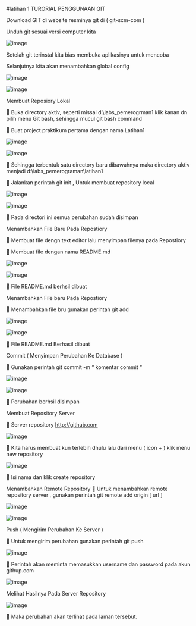 #latihan 1
TURORIAL PENGGUNAAN GIT

Download GIT di website resminya git di ( git-scm-com )

Unduh git sesuai versi computer kita

![image](https://user-images.githubusercontent.com/56407197/67346940-a845dc80-f56a-11e9-91b8-a7092b346f91.png)

Setelah git terinstal kita bias membuka aplikasinya untuk mencoba

Selanjutnya kita akan menambahkan global config

![image](https://user-images.githubusercontent.com/56407197/67347022-0d013700-f56b-11e9-98f1-83caa3d71193.png)

![image](https://user-images.githubusercontent.com/56407197/67347058-2f935000-f56b-11e9-8ce8-d04313be3fcf.png)


Membuat Reposiory Lokal

	Buka directory aktiv, seperti missal d:\labs_pemerogrman1 klik kanan dn pilih menu Git bash, sehingga mucul git bash command

	Buat project praktikum pertama dengan nama  Latihan1

![image](https://user-images.githubusercontent.com/56407197/67347189-8567f800-f56b-11e9-9819-7be58111184a.png)

![image](https://user-images.githubusercontent.com/56407197/67347221-9fa1d600-f56b-11e9-827a-b90b749ceeb3.png)

	Sehingga terbentuk satu directory baru dibawahnya maka directory aktiv menjadi  d:\labs_pemerograman\latihan1

	Jalankan perintah git init , Untuk membuat repository local

![image](https://user-images.githubusercontent.com/56407197/67347258-c19b5880-f56b-11e9-9221-e162360499ba.png)

![image](https://user-images.githubusercontent.com/56407197/67347331-ef809d00-f56b-11e9-9148-e22305730090.png)

	Pada directori ini semua perubahan sudah disimpan


Menambahkan File Baru Pada Repostiory

	Membuat file dengn text editor lalu menyimpan filenya pada Repostiory

	Membuat file dengan nama  README.md 

![image](https://user-images.githubusercontent.com/56407197/67353420-ba307b00-f57c-11e9-9b01-f90ecbdbc62c.png)

![image](https://user-images.githubusercontent.com/56407197/67353507-ee0ba080-f57c-11e9-8c40-d2fc34e6fb0c.png)

	File README.md berhsil dibuat

Menambahkan File baru Pada Repostiory

	Menambahkan file bru gunakan perintah git add

![image](https://user-images.githubusercontent.com/56407197/67353595-198e8b00-f57d-11e9-8709-b396c1e798eb.png)


 ![image](https://user-images.githubusercontent.com/56407197/67353653-3cb93a80-f57d-11e9-8f00-e3415aaede5e.png)
 
 	File README.md Berhasil dibuat

Commit ( Menyimpan Perubahan Ke Database )

	Gunakan perintah git commit -m  “ komentar commit “

![image](https://user-images.githubusercontent.com/56407197/67353704-6b371580-f57d-11e9-8be8-a8ad84eac58e.png)

![image](https://user-images.githubusercontent.com/56407197/67353742-8570f380-f57d-11e9-87b3-f2f8678bace6.png)
 
	Perubahan berhsil disimpan

Membuat Repository Server

	 Server repository http://github.com
 
![image](https://user-images.githubusercontent.com/56407197/67353792-a5a0b280-f57d-11e9-8dc1-c7f8e5ec46b3.png)

	Kita harus membuat kun terlebih dhulu lalu  dari menu ( icon + ) klik menu new repository

 ![image](https://user-images.githubusercontent.com/56407197/67354060-55762000-f57e-11e9-96e0-4a24ea9a251d.png)

	Isi nama dan klik create repository


Menambahkan Remote Repository
	 Untuk menambahkan remote repository server ,  gunakan perintah  git remote add origin [ url ]
 
![image](https://user-images.githubusercontent.com/56407197/67354137-822a3780-f57e-11e9-8b1c-fb30b2daf7a6.png)
 
![image](https://user-images.githubusercontent.com/56407197/67354183-9d954280-f57e-11e9-93cd-cbc51956fcf6.png)

Push ( Mengirim Perubahan Ke Server )

	Untuk mengirim perubahan gunakan perintah git push

 ![image](https://user-images.githubusercontent.com/56407197/67354222-c3224c00-f57e-11e9-93ff-ca9775a816f6.png)
 
	Perintah akan meminta memasukkan username dan password pada akun githup.com

![image](https://user-images.githubusercontent.com/56407197/67354258-dfbe8400-f57e-11e9-837d-60975519b428.png)
 
Melihat Hasilnya Pada Server Repository

![image](https://user-images.githubusercontent.com/56407197/67354293-fbc22580-f57e-11e9-95e2-75a7b1b4127c.png)
 
	Maka perubahan akan terlihat pada laman tersebut.

